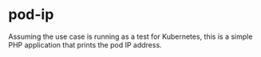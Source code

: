 # pod-ip
Assuming the use case is running as a test for Kubernetes, this is a simple PHP application that prints the pod IP address.
